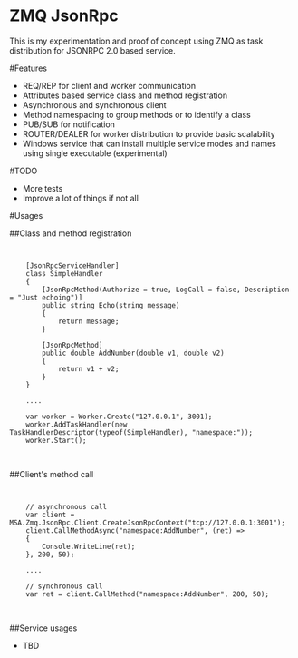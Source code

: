 ZMQ JsonRpc
===========

This is my experimentation and proof of concept using ZMQ as task distribution for JSONRPC 2.0 based service.

#Features
- REQ/REP for client and worker communication
- Attributes based service class and method registration
- Asynchronous and synchronous client
- Method namespacing to group methods or to identify a class
- PUB/SUB for notification 
- ROUTER/DEALER for worker distribution to provide basic scalability
- Windows service that can install multiple service modes and names using single executable (experimental)

#TODO
- More tests
- Improve a lot of things if not all

#Usages

##Class and method registration

<pre>
<code>

    [JsonRpcServiceHandler]
    class SimpleHandler
    {
        [JsonRpcMethod(Authorize = true, LogCall = false, Description = "Just echoing")]
        public string Echo(string message)
        {
            return message;
        }

        [JsonRpcMethod]
        public double AddNumber(double v1, double v2)
        {
            return v1 + v2;
        }
    }

	....

    var worker = Worker.Create("127.0.0.1", 3001);
    worker.AddTaskHandler(new TaskHandlerDescriptor(typeof(SimpleHandler), "namespace:"));
    worker.Start();

</code>
</pre> 

##Client's method call

<pre>
<code>

	// asynchronous call
	var client = MSA.Zmq.JsonRpc.Client.CreateJsonRpcContext("tcp://127.0.0.1:3001");
    client.CallMethodAsync<double>("namespace:AddNumber", (ret) => 
	{
        Console.WriteLine(ret);
    }, 200, 50);

	....

	// synchronous call
	var ret = client.CallMethod<double>("namespace:AddNumber", 200, 50);

</code>
</pre> 

##Service usages
- TBD